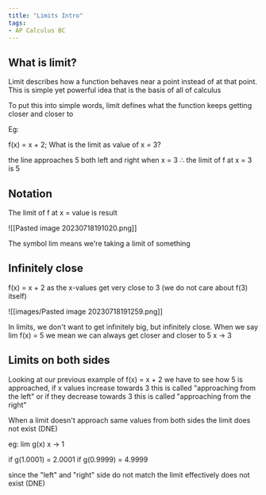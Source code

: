 ```yaml
---
title: "Limits Intro"
tags:
- AP Calculus BC
---
```

## What is limit?

Limit describes how a function behaves near a point instead of at that point. This is simple yet powerful idea that is the basis of all of calculus

To put this into simple words, limit defines what the function keeps getting closer and closer to

Eg:

f(x) = x + 2; What is the limit as value of x = 3?

the line approaches 5 both left and right when x = 3 $\therefore$ the limit of f at x = 3 is 5

## Notation

The limit of f at x = value is result

![[Pasted image 20230718191020.png]]

The symbol lim means we're taking a limit of something

## Infinitely close

f(x) = x + 2 as the x-values get very close to 3 (we do not care about f(3) itself)

![[images/Pasted image 20230718191259.png]]

In limits, we don't want to get infinitely big, but infinitely close. When we say lim f(x) = 5 we mean we can always get closer and closer to 5
	x -> 3

## Limits on both sides

Looking at our previous example of f(x) = x + 2 we have to see how 5 is approached, if x values increase towards 3 this is called "approaching from the left" or if they decrease towards 3 this is called "approaching from the right"

When a limit doesn't approach same values from both sides the limit does not exist (DNE)

eg:
lim g(x)
x -> 1

if g(1.0001) = 2.0001
if g(0.9999) = 4.9999

since the "left" and "right" side do not match the limit effectively does not exist (DNE)

